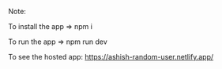 Note:

To install the app => npm i

To run the app => npm run dev

To see the hosted app: https://ashish-random-user.netlify.app/
